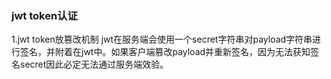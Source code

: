 ### jwt token认证 

1.jwt token放篡改机制
    jwt在服务端会使用一个secret字符串对payload字符串进行签名，并附着在jwt中。如果客户端篡改payload并重新签名，因为无法获知签名secret因此必定无法通过服务端效验。
